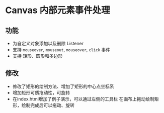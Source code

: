 # Canvas 内部元素事件处理

## 功能
* 为自定义对象添加以及删除 Listener
* 支持 `mouseover`, `mouseout`, `mouseover`, `click` 事件
* 支持 矩形、圆形和多边形

## 修改
* 修改了矩形的绘制方法、增加了矩形的中心点坐标系
* 增加矩形可质拖动性，可旋转
* 在index.html增加了例子演示，可以通过左侧的工具栏 在画布上拖动绘制矩形，绘制完成后可以拖动、旋转
